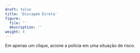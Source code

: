 ```yaml
---
draft: false
title: 'Discagem Direta'
figure:
  file: ''
  description: ''
weight: 4
---
```

Em apenas um clique, acione a polícia em uma situação de risco.
